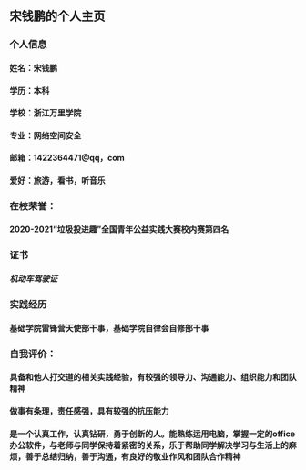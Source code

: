 ## 宋钱鹏的个人主页


### 个人信息
#### 姓名：宋钱鹏
#### 学历：本科
#### 学校：浙江万里学院
#### 专业：网络空间安全
#### 邮箱：1422364471@qq，com
#### 爱好：旅游，看书，听音乐

### 在校荣誉：
#### 2020-2021“垃圾投进趣”全国青年公益实践大赛校内赛第四名

### 证书
##### 机动车驾驶证

### 实践经历
#### 基础学院雷锋营天使部干事，基础学院自律会自修部干事

### 自我评价：
#### 具备和他人打交道的相关实践经验，有较强的领导力、沟通能力、组织能力和团队精神
#### 做事有条理，责任感强，具有较强的抗压能力
#### 是一个认真工作，认真钻研，勇于创新的人。能熟练运用电脑，掌握一定的office办公软件，与老师与同学保持着紧密的关系，乐于帮助同学解决学习与生活上的麻烦，善于总结归纳，善于沟通，有良好的敬业作风和团队合作精神
